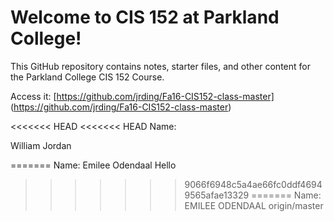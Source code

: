 # Welcome to CIS 152 at Parkland College!

This GitHub repository contains notes, starter files, and other content for the Parkland College CIS 152 Course.

Access it: [https://github.com/jrding/Fa16-CIS152-class-master] (https://github.com/jrding/Fa16-CIS152-class-master)

<<<<<<< HEAD
<<<<<<< HEAD
Name:























William Jordan

=======
Name: Emilee Odendaal Hello
>>>>>>> 9066f6948c5a4ae66fc0ddf46949565afae13329
=======
Name:
EMILEE ODENDAAL
>>>>>>> origin/master
